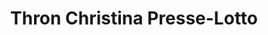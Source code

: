 ---
title: "Thron Christina Presse-Lotto"
url: /senftenberg/thron-christina-presse-lotto/
shop: Lotterie
---